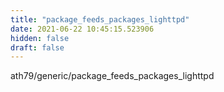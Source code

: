 ```yaml
---
title: "package_feeds_packages_lighttpd"
date: 2021-06-22 10:45:15.523906
hidden: false
draft: false
---
```


ath79/generic/package_feeds_packages_lighttpd

